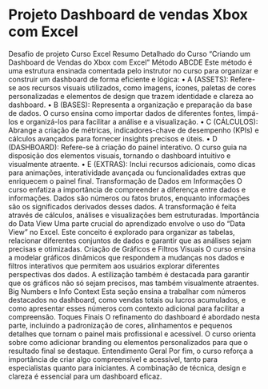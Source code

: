# Projeto Dashboard de vendas Xbox com Excel
Desafio de projeto Curso Excel
Resumo Detalhado do Curso “Criando um Dashboard de Vendas do Xbox com Excel”
Método ABCDE
Este método é uma estrutura ensinada comentada pelo instrutor no curso para organizar e construir um dashboard de forma eficiente e lógica:
•	A (ASSETS): Refere-se aos recursos visuais utilizados, como imagens, ícones, paletas de cores personalizadas e elementos de design que trazem identidade e clareza ao dashboard.
•	B (BASES): Representa a organização e preparação da base de dados. O curso ensina como importar dados de diferentes fontes, limpá-los e organizá-los para facilitar a análise e a visualização.
•	C (CÁLCULOS): Abrange a criação de métricas, indicadores-chave de desempenho (KPIs) e cálculos avançados para fornecer insights precisos e úteis.
•	D (DASHBOARD): Refere-se à criação do painel interativo. O curso guia na disposição dos elementos visuais, tornando o dashboard intuitivo e visualmente atraente.
•	E (EXTRAS): Inclui recursos adicionais, como dicas para animações, interatividade avançada ou funcionalidades extras que enriquecem o painel final.
Transformação de Dados em Informações
O curso enfatiza a importância de compreender a diferença entre dados e informações. Dados são números ou fatos brutos, enquanto informações são os significados derivados desses dados. A transformação é feita através de cálculos, análises e visualizações bem estruturadas.
Importância do Data View
Uma parte crucial do aprendizado envolve o uso do “Data View” no Excel. Este conceito é explorado para organizar as tabelas, relacionar diferentes conjuntos de dados e garantir que as análises sejam precisas e otimizadas.
Criação de Gráficos e Filtros Visuais
O curso ensina a modelar gráficos dinâmicos que respondem a mudanças nos dados e filtros interativos que permitem aos usuários explorar diferentes perspectivas dos dados. A estilização também é destacada para garantir que os gráficos não só sejam precisos, mas também visualmente atraentes.
Big Numbers e Info Context
Esta seção ensina a trabalhar com números destacados no dashboard, como vendas totais ou lucros acumulados, e como apresentar esses números com contexto adicional para facilitar a compreensão.
Toques Finais
O refinamento do dashboard é abordado nesta parte, incluindo a padronização de cores, alinhamentos e pequenos detalhes que tornam o painel mais profissional e acessível. O curso orienta sobre como adicionar branding ou elementos personalizados para que o resultado final se destaque.
Entendimento Geral
Por fim, o curso reforça a importância de criar algo compreensível e acessível, tanto para especialistas quanto para iniciantes. A combinação de técnica, design e clareza é essencial para um dashboard eficaz.
